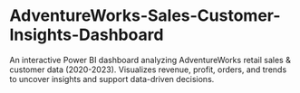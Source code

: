 # AdventureWorks-Sales-Customer-Insights-Dashboard
An interactive Power BI dashboard analyzing AdventureWorks retail sales &amp; customer data (2020-2023). Visualizes revenue, profit, orders, and trends to uncover insights and support data-driven decisions.
